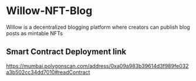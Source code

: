 # Willow-NFT-Blog

Willow is a decentralized blogging platform where creators can publish blog posts as mintable NFTs

## Smart Contract Deployment link
https://mumbai.polygonscan.com/address/0xa09a983b39614d3f989fe032a3b502cc34dd7010#readContract

